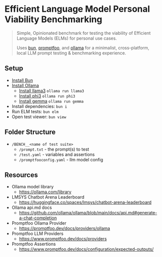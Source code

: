 # Efficient Language Model Personal Viability Benchmarking
> Simple, Opinionated benchmark for testing the viability of Efficient Language Models (ELMs) for personal use cases.
>
> Uses [bun](https://bun.sh/), [promptfoo](https://promptfoo.dev/), and [ollama](https://ollama.com/) for a minimalist, cross-platform, local LLM prompt testing & benchmarking experience.

## Setup
- [Install Bun](https://bun.sh/docs/installation#macos-and-linux)
- [Install Ollama](https://ollama.com/download)
  - [Install llama3](https://ollama.com/library/llama3) `ollama run llama3`
  - [Install phi3](https://ollama.com/library/phi3) `ollama run phi3`
  - [Install gemma](https://ollama.com/library/gemma) `ollama run gemma`
- Install dependencies: `bun i`
- Run ELM tests: `bun elm`
- Open test viewer: `bun view`

## Folder Structure
- `/BENCH__<name of test suite>`
  - `/prompt.txt` - the prompt(s) to test
  - `/test.yaml` - variables and assertions
  - `/promptfooconfig.yaml` - llm model config

## Resources
- Ollama model library
  - https://ollama.com/library
- LMSYS Chatbot Arena Leaderboard
  - https://huggingface.co/spaces/lmsys/chatbot-arena-leaderboard
- Ollama api.md docs
  - https://github.com/ollama/ollama/blob/main/docs/api.md#generate-a-chat-completion
- Promptfoo Ollama Provider
  - https://promptfoo.dev/docs/providers/ollama
- Promptfoo LLM Providers
  - https://www.promptfoo.dev/docs/providers
- Promptfoo Assertions
  - https://www.promptfoo.dev/docs/configuration/expected-outputs/